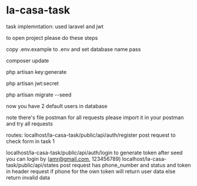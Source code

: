 # la-casa-task
task implemntation: used laravel and jwt

to open project please do these steps

copy .env.example to .env and set database name pass

composer update

php artisan key:generate

php artisan jwt:secret

php artisan migrate --seed

now you have 2 default users in database


note there's file postman for all requests please import it in your postman and try all requests

routes:
localhost/la-casa-task/public/api/auth/register post request to check form in task 1

localhost/la-casa-task/public/api/auth/login to generate token after seed you can login by (amr@gmail.com, 123456789)
localhost/la-casa-task/public/api/states post request has phone_number and status and token in header request if phone for the own token will return user data else return invalid data

